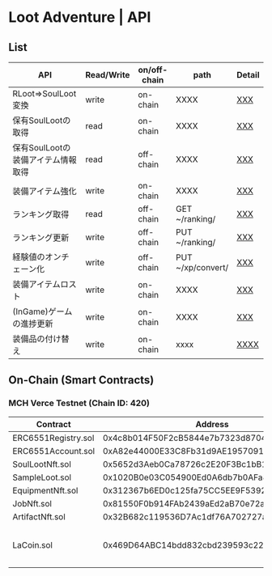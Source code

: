 # Loot Adventure | API

## List
API|Read/Write|on/off-chain|path|Detail
----|-----|-----|-----|-----
RLoot=>SoulLoot変換|write|on-chain|XXXX|[XXX]()
保有SoulLootの取得|read|on-chain|XXXX|[XXX]()
保有SoulLootの装備アイテム情報取得|read|off-chain|XXXX|[XXX]()
装備アイテム強化|write|on-chain|XXXX|[XXX]()
ランキング取得|read|off-chain|GET ~/ranking/|[XXX]()
ランキング更新|write|off-chain|PUT ~/ranking/|[XXX]()
経験値のオンチェーン化|write|off-chain|PUT ~/xp/convert/|[XXX]()
装備アイテムロスト|write|on-chain|XXXX|[XXX]()
(InGame)ゲームの進捗更新|write|on-chain|XXXX|[XXX]()
装備品の付け替え|write|on-chain|xxxx|[XXXX]()

## On-Chain (Smart Contracts)
### MCH Verce Testnet (Chain ID: 420)
Contract | Address | Abstarct 
----|-----|-----
ERC6551Registry.sol|0x4c8b014F50F2cB5844e7b7323d8704e7EC12235e|XXX
ERC6551Account.sol |0xA82e44000E33C8Fb31d9AE1957091339B8C6d62E|XXX
SoulLootNft.sol    |0x5652d3Aeb0Ca78726c2E20F3Bc1bB1508E0C1D4F|XXX
SampleLoot.sol     |0x1020B0e03C054900Ed0A6db7b0AFa82a38934E19|XXX
EquipmentNft.sol   |0x312367b6ED0c125fa75CC5EE9F53926F2F41B129|xxx
JobNft.sol         |0x81550F0b914FAb2439aEd2aB70e72a1D8eE6d91A|xx
ArtifactNft.sol    |0x32B682c119536D7Ac1df76A702727aD0CE4c150C|xx
LaCoin.sol         |0x469D64ABC14bdd832cbd239593c2291c0131a22F|XP Token used for level up(ERC20)

